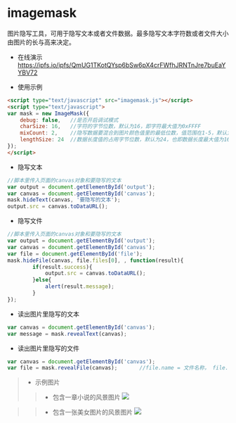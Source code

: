 # imagemask
图片隐写工具，可用于隐写文本或者文件数据。最多隐写文本字符数或者文件大小由图片的长与高来决定。

* 在线演示
https://ipfs.io/ipfs/QmUG1TKotQYsp6bSw6pX4crFWfhJRNTnJre7buEaYYBV72

* 使用示例
```html
<script type="text/javascript" src="imagemask.js"></script>
<script type="text/javascript">
var mask = new ImageMask({
    debug: false,   //是否开启调试模式
    charSize: 16,   //字符的字节位数，默认为16，即字符最大值为0xFFFF
    mixCount: 2,    //隐写数据要混合到图片颜色值里的最低位数，值范围在1-5，默认为2，如果大于3，则图片会失真很严重
    lengthSize: 24  //数据长度值的占用字节位数，默认为24，也即数据长度最大值为16777215
});
</script>
```
  * 隐写文本
```javascript
//脚本里传入页面的canvas对象和要隐写的文本
var output = document.getElementById('output');
var canvas = document.getElementById('canvas');
mask.hideText(canvas, '要隐写的文本');
output.src = canvas.toDataURL();
```
  * 隐写文件
```javascript
//脚本里传入页面的canvas对象和要隐写的文本
var output = document.getElementById('output');
var canvas = document.getElementById('canvas');
var file = document.getElementById('file');
mask.hideFile(canvas, file.files[0], , function(result){
		if(result.success){
			output.src = canvas.toDataURL();
		}else{
			alert(result.message);
		}
});
```

* 读出图片里隐写的文本
```javascript
var canvas = document.getElementById('canvas');
var message = mask.revealText(canvas);
```

* 读出图片里隐写的文件
```javascript
var canvas = document.getElementById('canvas');
var file = mask.revealFile(canvas);       //file.name = 文件名称， file.data = 文件数据
```

>* 示例图片
>>* 包含一章小说的风景图片
  ![](https://ipfs.io/ipfs/QmQnHuGoKP3ZTyixygndWa4hXfhRKZ18ZgkipeqbUeQpWg)
  
>>* 包含一张美女图片的风景图片
  ![](https://ipfs.io/ipfs/QmNUiD81fU7ypgqkrrUrJVasmACmEQ3wbfEQte9Js78ou1)
  

